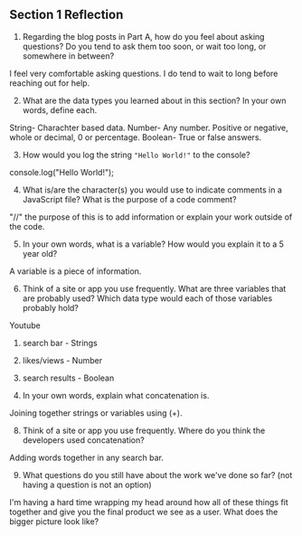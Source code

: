 ## Section 1 Reflection

1. Regarding the blog posts in Part A, how do you feel about asking questions? Do you tend to ask them too soon, or wait too long, or somewhere in between?

  I feel very comfortable asking questions. I do tend to wait to long before reaching out for help.

2. What are the data types you learned about in this section? In your own words, define each.

  String- Charachter based data.
  Number- Any number. Positive or negative, whole or decimal, 0 or percentage.
  Boolean- True or false answers.

3. How would you log the string `"Hello World!"` to the console?

  console.log("Hello World!");

4. What is/are the character(s) you would use to indicate comments in a JavaScript file? What is the purpose of a code comment?

  "//" the purpose of this is to add information or explain your work outside of the code.

5. In your own words, what is a variable? How would you explain it to a 5 year old?

  A variable is a piece of information.

6. Think of a site or app you use frequently. What are three variables that are probably used? Which data type would each of those variables probably hold?

  Youtube
  1. search bar - Strings
  2. likes/views - Number
  3. search results - Boolean

7. In your own words, explain what concatenation is.

  Joining together strings or variables using (+).

8. Think of a site or app you use frequently. Where do you think the developers used concatenation?

  Adding words together in any search bar.

9. What questions do you still have about the work we've done so far? (not having a question is not an option)

  I'm having a hard time wrapping my head around how all of these things fit together and give you the final product we see as a user. What does the bigger picture look like?
